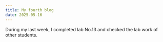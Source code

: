 ```yaml
---
title: My fourth blog
date: 2025-05-16
---
```


During my last week, I completed lab No.13 and checked the lab work of other students.